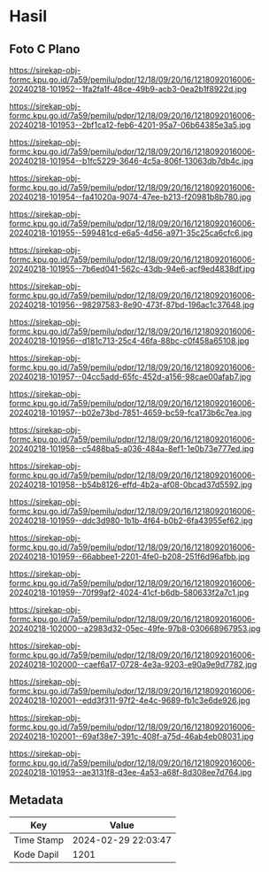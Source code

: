 # Hasil

## Foto C Plano

https://sirekap-obj-formc.kpu.go.id/7a59/pemilu/pdpr/12/18/09/20/16/1218092016006-20240218-101952--1fa2fa1f-48ce-49b9-acb3-0ea2b1f8922d.jpg

https://sirekap-obj-formc.kpu.go.id/7a59/pemilu/pdpr/12/18/09/20/16/1218092016006-20240218-101953--2bf1ca12-feb6-4201-95a7-06b64385e3a5.jpg

https://sirekap-obj-formc.kpu.go.id/7a59/pemilu/pdpr/12/18/09/20/16/1218092016006-20240218-101954--b1fc5229-3646-4c5a-806f-13063db7db4c.jpg

https://sirekap-obj-formc.kpu.go.id/7a59/pemilu/pdpr/12/18/09/20/16/1218092016006-20240218-101954--fa41020a-9074-47ee-b213-f20981b8b780.jpg

https://sirekap-obj-formc.kpu.go.id/7a59/pemilu/pdpr/12/18/09/20/16/1218092016006-20240218-101955--599481cd-e6a5-4d56-a971-35c25ca6cfc6.jpg

https://sirekap-obj-formc.kpu.go.id/7a59/pemilu/pdpr/12/18/09/20/16/1218092016006-20240218-101955--7b6ed041-562c-43db-94e6-acf9ed4838df.jpg

https://sirekap-obj-formc.kpu.go.id/7a59/pemilu/pdpr/12/18/09/20/16/1218092016006-20240218-101956--98297583-8e90-473f-87bd-196ac1c37648.jpg

https://sirekap-obj-formc.kpu.go.id/7a59/pemilu/pdpr/12/18/09/20/16/1218092016006-20240218-101956--d181c713-25c4-46fa-88bc-c0f458a65108.jpg

https://sirekap-obj-formc.kpu.go.id/7a59/pemilu/pdpr/12/18/09/20/16/1218092016006-20240218-101957--04cc5add-65fc-452d-a156-98cae00afab7.jpg

https://sirekap-obj-formc.kpu.go.id/7a59/pemilu/pdpr/12/18/09/20/16/1218092016006-20240218-101957--b02e73bd-7851-4659-bc59-fca173b6c7ea.jpg

https://sirekap-obj-formc.kpu.go.id/7a59/pemilu/pdpr/12/18/09/20/16/1218092016006-20240218-101958--c5488ba5-a036-484a-8ef1-1e0b73e777ed.jpg

https://sirekap-obj-formc.kpu.go.id/7a59/pemilu/pdpr/12/18/09/20/16/1218092016006-20240218-101958--b54b8126-effd-4b2a-af08-0bcad37d5592.jpg

https://sirekap-obj-formc.kpu.go.id/7a59/pemilu/pdpr/12/18/09/20/16/1218092016006-20240218-101959--ddc3d980-1b1b-4f64-b0b2-6fa43955ef62.jpg

https://sirekap-obj-formc.kpu.go.id/7a59/pemilu/pdpr/12/18/09/20/16/1218092016006-20240218-101959--66abbee1-2201-4fe0-b208-251f6d96afbb.jpg

https://sirekap-obj-formc.kpu.go.id/7a59/pemilu/pdpr/12/18/09/20/16/1218092016006-20240218-101959--70f99af2-4024-41cf-b6db-580633f2a7c1.jpg

https://sirekap-obj-formc.kpu.go.id/7a59/pemilu/pdpr/12/18/09/20/16/1218092016006-20240218-102000--a2983d32-05ec-49fe-97b8-030668967953.jpg

https://sirekap-obj-formc.kpu.go.id/7a59/pemilu/pdpr/12/18/09/20/16/1218092016006-20240218-102000--caef6a17-0728-4e3a-9203-e90a9e9d7782.jpg

https://sirekap-obj-formc.kpu.go.id/7a59/pemilu/pdpr/12/18/09/20/16/1218092016006-20240218-102001--edd3f311-97f2-4e4c-9689-fb1c3e6de926.jpg

https://sirekap-obj-formc.kpu.go.id/7a59/pemilu/pdpr/12/18/09/20/16/1218092016006-20240218-102001--69af38e7-391c-408f-a75d-46ab4eb08031.jpg

https://sirekap-obj-formc.kpu.go.id/7a59/pemilu/pdpr/12/18/09/20/16/1218092016006-20240218-101953--ae3131f8-d3ee-4a53-a68f-8d308ee7d764.jpg


## Metadata

| Key        | Value               |
| ---------- | ------------------- |
| Time Stamp | 2024-02-29 22:03:47 |
| Kode Dapil | 1201                |



